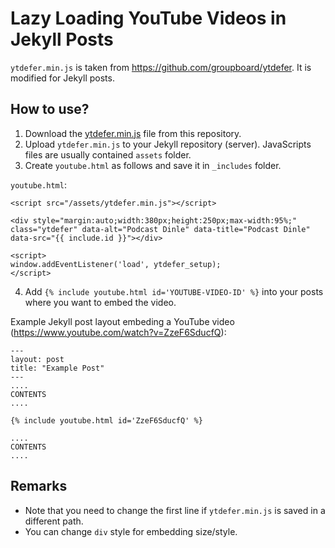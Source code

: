 # Lazy Loading YouTube Videos in Jekyll Posts

`ytdefer.min.js` is taken from https://github.com/groupboard/ytdefer. It is modified for Jekyll posts. 

## How to use?

1. Download the [ytdefer.min.js](https://github.com/alfurka/jekyll-embed-youtube-lazy-load/blob/main/ytdefer.min.js) file from this repository. 
2. Upload `ytdefer.min.js` to your Jekyll repository (server). JavaScripts files are usually contained `assets` folder.  
3. Create `youtube.html` as follows and save it in `_includes` folder. 

`youtube.html`:

```{html}
<script src="/assets/ytdefer.min.js"></script>

<div style="margin:auto;width:380px;height:250px;max-width:95%;" class="ytdefer" data-alt="Podcast Dinle" data-title="Podcast Dinle" data-src="{{ include.id }}"></div>

<script>
window.addEventListener('load', ytdefer_setup);
</script>
```

4. Add `{% include youtube.html id='YOUTUBE-VIDEO-ID' %}` into your posts where you want to embed the video. 

Example Jekyll post layout embeding a YouTube video (https://www.youtube.com/watch?v=ZzeF6SducfQ):

```
---
layout: post
title: "Example Post"
---
....
CONTENTS 
....

{% include youtube.html id='ZzeF6SducfQ' %}

....
CONTENTS 
....
```

## Remarks 
- Note that you need to change the first line if `ytdefer.min.js` is saved in a different path.
- You can change `div` style for embedding size/style.

